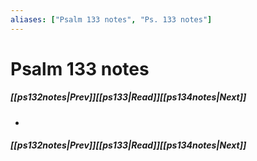 ```yaml
---
aliases: ["Psalm 133 notes", "Ps. 133 notes"]
---
```

# Psalm 133 notes
##### <span class=arrow-left></span>[[ps132notes|Prev]]<span class=navigation-separator></span>[[ps133|Read]]<span class=navigation-separator></span>[[ps134notes|Next]]<span class=arrow-right></span>
- 
##### <span class=arrow-left></span>[[ps132notes|Prev]]<span class=navigation-separator></span>[[ps133|Read]]<span class=navigation-separator></span>[[ps134notes|Next]]<span class=arrow-right></span>